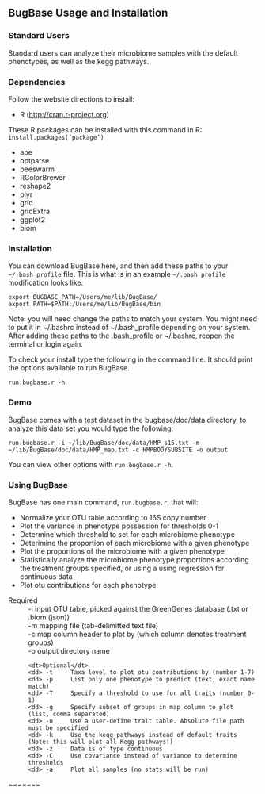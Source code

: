 ## BugBase Usage and Installation

### Standard Users
Standard users can analyze their microbiome samples with the default phenotypes, as well as the kegg pathways. 

### Dependencies

Follow the website directions to install:
* R (http://cran.r-project.org)

These R packages can be installed with this command in R: `install.packages(‘package’)`
* ape
* optparse
* beeswarm
* RColorBrewer
* reshape2
* plyr
* grid
* gridExtra
* ggplot2
* biom

### Installation
You can download BugBase here, and then add these paths to your `~/.bash_profile` file. This is what is in an example `~/.bash_profile` modification looks like:

```
export BUGBASE_PATH=/Users/me/lib/BugBase/
export PATH=$PATH:/Users/me/lib/BugBase/bin
```

Note: you will need change the paths to match your system. You might need to put it in ~/.bashrc instead of ~/.bash_profile depending on your system. After adding these paths to the .bash_profile or ~/.bashrc, reopen the terminal or login again.

To check your install type the following in the command line.  It should print the options available to run BugBase.

```
run.bugbase.r -h 
```

### Demo
BugBase comes with a test dataset in the bugbase/doc/data directory, to analyze this data set you would type the following:

```
run.bugbase.r -i ~/lib/BugBase/doc/data/HMP_s15.txt -m ~/lib/BugBase/doc/data/HMP_map.txt -c HMPBODYSUBSITE -o output
```

You can view other options with `run.bugbase.r -h`.

### Using BugBase 

BugBase has one main command, `run.bugbase.r`, that will:
-	Normalize your OTU table according to 16S copy number
-	Plot the variance in phenotype possession for thresholds 0-1
-	Determine which threshold to set for each microbiome phenotype
-	Deterimine the proportion of each microbiome with a given phenotype
-	Plot the proportions of the microbiome with a given phenotype
-	Statistically analyze the microbiome phenotype proportions according the treatment groups specified, or using a using regression for continuous data
-	Plot otu contributions for each phenotype


<dl>
	<dt>Required</dt>
	<dd> -i     input OTU table, picked against the GreenGenes database (.txt or .biom (json))
	<dd> -m     mapping file (tab-delimitted text file)
	<dd> -c     map column header to plot by (which column denotes treatment groups)
	<dd> -o     output directory name
	
	<dt>Optional</dt>
	<dd> -t	 	Taxa level to plot otu contributions by (number 1-7)
	<dd> -p 	List only one phenotype to predict (text, exact name match)
	<dd> -T 	Specify a threshold to use for all traits (number 0-1)
	<dd> -g 	Specify subset of groups in map column to plot (list, comma separated)
	<dd> -u	 	Use a user-define trait table. Absolute file path must be specified
	<dd> -k 	Use the kegg pathways instead of default traits (Note: this will plot all Kegg pathways!)
	<dd> -z 	Data is of type continuous 
	<dd> -C 	Use covariance instead of variance to determine thresholds
	<dd> -a 	Plot all samples (no stats will be run)
</dl>



=======
